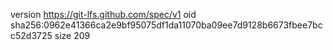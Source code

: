 version https://git-lfs.github.com/spec/v1
oid sha256:0962e41366ca2e9bf95075df1da11070ba09ee7d9128b6673fbee7bcc52d3725
size 209
